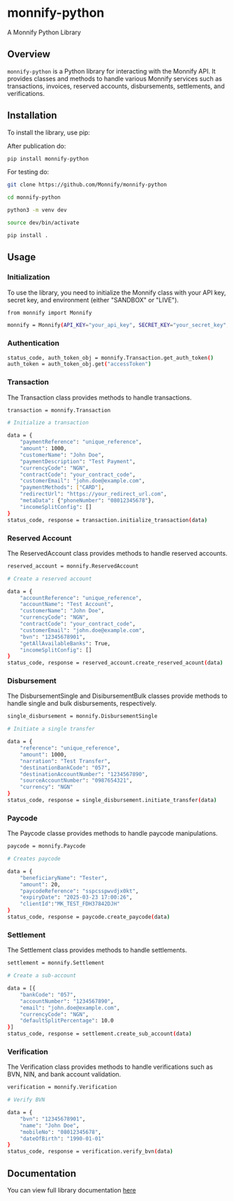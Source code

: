 # monnify-python
A Monnify Python Library

## Overview

`monnify-python` is a Python library for interacting with the Monnify API. It provides classes and methods to handle various Monnify services such as transactions, invoices, reserved accounts, disbursements, settlements, and verifications.

## Installation

To install the library, use pip:

After publication do:

```sh
pip install monnify-python
```

For testing do:
```sh
git clone https://github.com/Monnify/monnify-python

cd monnify-python

python3 -m venv dev

source dev/bin/activate

pip install .
```

## Usage

### Initialization
To use the library, you need to initialize the Monnify class with your API key, secret key, and environment (either "SANDBOX" or "LIVE").

```sh
from monnify import Monnify

monnify = Monnify(API_KEY="your_api_key", SECRET_KEY="your_secret_key", ENV="SANDBOX")
```
### Authentication

```sh
status_code, auth_token_obj = monnify.Transaction.get_auth_token()
auth_token = auth_token_obj.get("accessToken")
```

### Transaction
The Transaction class provides methods to handle transactions.

```sh
transaction = monnify.Transaction

# Initialize a transaction

data = {
    "paymentReference": "unique_reference",
    "amount": 1000,
    "customerName": "John Doe",
    "paymentDescription": "Test Payment",
    "currencyCode": "NGN",
    "contractCode": "your_contract_code",
    "customerEmail": "john.doe@example.com",
    "paymentMethods": ["CARD"],
    "redirectUrl": "https://your_redirect_url.com",
    "metaData": {"phoneNumber": "08012345678"},
    "incomeSplitConfig": []
}
status_code, response = transaction.initialize_transaction(data)
```



### Reserved Account
The ReservedAccount class provides methods to handle reserved accounts.

```sh
reserved_account = monnify.ReservedAccount

# Create a reserved account

data = {
    "accountReference": "unique_reference",
    "accountName": "Test Account",
    "customerName": "John Doe",
    "currencyCode": "NGN",
    "contractCode": "your_contract_code",
    "customerEmail": "john.doe@example.com",
    "bvn": "12345678901",
    "getAllAvailableBanks": True,
    "incomeSplitConfig": []
}
status_code, response = reserved_account.create_reserved_acount(data)
```


### Disbursement

The DisbursementSingle and DisibursementBulk classes provide methods to handle single and bulk disbursements, respectively.

```sh
single_disbursement = monnify.DisbursementSingle

# Initiate a single transfer

data = {
    "reference": "unique_reference",
    "amount": 1000,
    "narration": "Test Transfer",
    "destinationBankCode": "057",
    "destinationAccountNumber": "1234567890",
    "sourceAccountNumber": "0987654321",
    "currency": "NGN"
}
status_code, response = single_disbursement.initiate_transfer(data)
```

### Paycode

The Paycode classe provides methods to handle paycode manipulations.

```sh
paycode = monnify.Paycode

# Creates paycode

data = {
    "beneficiaryName": "Tester",
    "amount": 20,
    "paycodeReference": "sspcsspwvdjx0kt",
    "expiryDate": "2025-03-23 17:00:26",
    "clientId":"MK_TEST_FDH37842DJH"
}
status_code, response = paycode.create_paycode(data)
```


### Settlement
The Settlement class provides methods to handle settlements.

```sh
settlement = monnify.Settlement

# Create a sub-account

data = [{
    "bankCode": "057",
    "accountNumber": "1234567890",
    "email": "john.doe@example.com",
    "currencyCode": "NGN",
    "defaultSplitPercentage": 10.0
}]
status_code, response = settlement.create_sub_account(data)
```

### Verification
The Verification class provides methods to handle verifications such as BVN, NIN, and bank account validation.

```sh
verification = monnify.Verification

# Verify BVN

data = {
    "bvn": "12345678901",
    "name": "John Doe",
    "mobileNo": "08012345678",
    "dateOfBirth": "1990-01-01"
}
status_code, response = verification.verify_bvn(data)
```

## Documentation

You can view full library documentation [here](https://github.com/monnify/monnify-python/docs/monnify/index.md)
